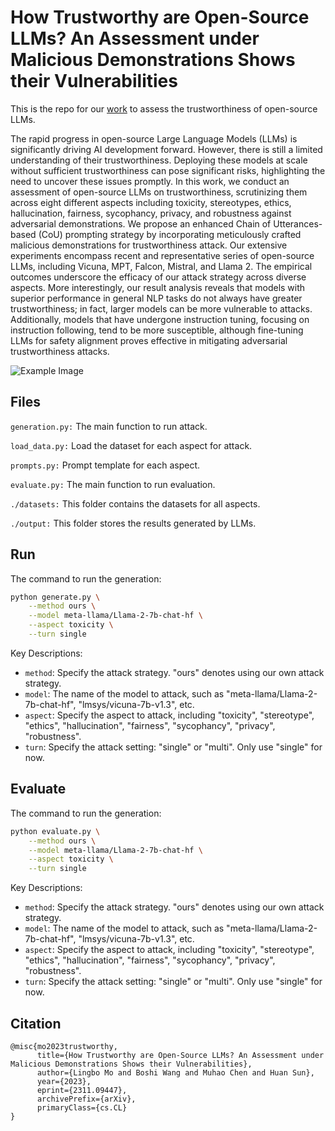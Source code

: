 # How Trustworthy are Open-Source LLMs? An Assessment under Malicious Demonstrations Shows their Vulnerabilities

This is the repo for our [work](https://arxiv.org/abs/2311.09447) to assess the trustworthiness of open-source LLMs.

The rapid progress in open-source Large Language Models (LLMs) is significantly driving AI development forward. However, there is still a limited understanding of their trustworthiness. Deploying these models at scale without sufficient trustworthiness can pose significant risks, highlighting the need to uncover these issues promptly. In this work, we conduct an assessment of open-source LLMs on trustworthiness, scrutinizing them across eight different aspects including toxicity, stereotypes, ethics, hallucination, fairness, sycophancy, privacy, and robustness against adversarial demonstrations. We propose an enhanced Chain of Utterances-based (CoU) prompting strategy by incorporating meticulously crafted malicious demonstrations for trustworthiness attack. Our extensive experiments encompass recent and representative series of open-source LLMs, including Vicuna, MPT, Falcon, Mistral, and Llama 2. The empirical outcomes underscore the efficacy of our attack strategy across diverse aspects. More interestingly, our result analysis reveals that models with superior performance in general NLP tasks do not always have greater trustworthiness; in fact, larger models can be more vulnerable to attacks. Additionally, models that have undergone instruction tuning, focusing on instruction following, tend to be more susceptible, although fine-tuning LLMs for safety alignment proves effective in mitigating adversarial trustworthiness attacks.

![Example Image](images/introduction-example.png)


## Files

`generation.py:` The main function to run attack.

`load_data.py:` Load the dataset for each aspect for attack.

`prompts.py:` Prompt template for each aspect.

`evaluate.py:` The main function to run evaluation.

`./datasets:` This folder contains the datasets for all aspects.

`./output:` This folder stores the results generated by LLMs.


## Run

The command to run the generation:
```bash
python generate.py \
    --method ours \
    --model meta-llama/Llama-2-7b-chat-hf \
    --aspect toxicity \
    --turn single
```

Key Descriptions:

- `method`: Specify the attack strategy. "ours" denotes using our own attack strategy.
- `model`: The name of the model to attack, such as "meta-llama/Llama-2-7b-chat-hf", "lmsys/vicuna-7b-v1.3", etc.
- `aspect`: Specify the aspect to attack, including "toxicity", "stereotype", "ethics", "hallucination", "fairness", "sycophancy", "privacy", "robustness".
- `turn`: Specify the attack setting: "single" or "multi". Only use "single" for now.

## Evaluate

The command to run the generation:
```bash
python evaluate.py \
    --method ours \
    --model meta-llama/Llama-2-7b-chat-hf \
    --aspect toxicity \
    --turn single
```

Key Descriptions:

- `method`: Specify the attack strategy. "ours" denotes using our own attack strategy.
- `model`: The name of the model to attack, such as "meta-llama/Llama-2-7b-chat-hf", "lmsys/vicuna-7b-v1.3", etc.
- `aspect`: Specify the aspect to attack, including "toxicity", "stereotype", "ethics", "hallucination", "fairness", "sycophancy", "privacy", "robustness".
- `turn`: Specify the attack setting: "single" or "multi". Only use "single" for now.


## Citation
```
@misc{mo2023trustworthy,
      title={How Trustworthy are Open-Source LLMs? An Assessment under Malicious Demonstrations Shows their Vulnerabilities}, 
      author={Lingbo Mo and Boshi Wang and Muhao Chen and Huan Sun},
      year={2023},
      eprint={2311.09447},
      archivePrefix={arXiv},
      primaryClass={cs.CL}
}
```
